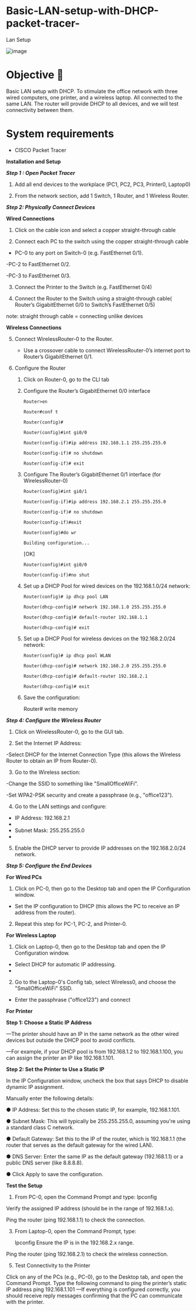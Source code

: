 # Basic-LAN-setup-with-DHCP-packet-tracer-


Lan Setup

![image](https://github.com/user-attachments/assets/bfce06f1-d07a-46b0-ac49-4c8cbcbef81a)


# Objective 🎯

Basic LAN setup with DHCP. To stimulate the office network with three wired computers, one printer, and a wireless laptop. All connected to the same LAN. The router will provide DHCP to all devices, and we will test connectivity between them. 

# **System requirements**

- CISCO Packet Tracer




**Installation and Setup** 

***Step 1 : Open Packet Tracer***

1. Add all end devices to the workplace (PC1, PC2, PC3, Printer0, Laptop0)
   
2. From the network section, add 1 Switch, 1 Router, and 1 Wireless Router. 

***Step 2: Physically Connect Devices*** 

  **Wired Connections**

1. Click on the cable icon and select a copper straight-through cable
 
2. Connect each PC to the switch using the copper straight-through cable

  - PC-0 to any port on Switch-0 (e.g. FastEthernet 0/1).

  -PC-2 to FastEthernet 0/2.

  -PC-3 to FastEthernet 0/3.

3. Connect the Printer to the Switch (e.g. FastEthernet 0/4)
  
4. Connect the Router to the Switch using a straight-through cable( Router’s GigabitEthernet 0/0 to Switch’s FastEthernet 0/5)

note: straight through cable = connecting unlike devices

   **Wireless Connections**

5. Connect WirelessRouter-0 to the Router.

    - Use a  crossover cable to connect WirelessRouter-0’s internet port to Router’s GigabitEthernet   0/1.

6.  Configure the Router 

    1. Click on Router-0, go to the CLI tab

    2. Configure the Router’s GigabitEthernet 0/0 interface

           Router>en
 
           Router#conf t

           Router(config)#

           Router(config)#int gi0/0    

           Router(config-if)#ip address 192.168.1.1 255.255.255.0 
 
           Router(config-if)# no shutdown
  
           Router(config-if)# exit

    3. Configure The Router’s GigabitEthernet 0/1 interface (for WirelessRouter-0)

           Router(config)#int gi0/1
    
           Router(config-if)#ip address 192.168.2.1 255.255.255.0                         

           Router(config-if)# no shutdown
    
           Router(config-if)#exit

           Router(config)#do wr
    
           Building configuration...
    
          [OK]
    
           Router(config)#int gi0/0
    
           Router(config-if)#no shut

    4. Set up a DHCP Pool for wired devices on the 192.168.1.0/24 network:

           Router(config)# ip dhcp pool LAN 

           Router(dhcp-config)# network 192.168.1.0 255.255.255.0

           Router(dhcp-config)# default-router 192.168.1.1

           Router(dhcp-config)# exit

    5. Set up a DHCP Pool for wireless devices on the 192.168.2.0/24 network:
     
           Router(config)# ip dhcp pool WLAN

           Router(dhcp-config)# network 192.168.2.0 255.255.255.0

           Router(dhcp-config)# default-router 192.168.2.1

           Router(dhcp-config)# exit

     6. Save the configuration:
     
          Router# write memory

***Step 4: Configure the Wireless Router***

1. Click on WirelessRouter-0, go to the GUI tab.
  
2. Set the Internet IP Address:
   
-Select DHCP for the Internet Connection Type (this allows the Wireless
Router to obtain an IP from Router-0).

3. Go to the Wireless section:

-Change the SSID to something like "SmallOfficeWiFi".

-Set WPA2-PSK security and create a passphrase (e.g., "office123").

4. Go to the LAN settings and configure:
   
- IP Address: 192.168.2.1
- 
- Subnet Mask: 255.255.255.0
- 
5. Enable the DHCP server to provide IP addresses on the 192.168.2.0/24 network.

***Step 5: Configure the End Devices***

**For Wired PCs**

1. Click on PC-0, then go to the Desktop tab and open the IP Configuration window.

- Set the IP configuration to DHCP (this allows the PC to receive an IP
address from the router).

2. Repeat this step for PC-1, PC-2, and Printer-0.

**For Wireless Laptop**

1. Click on Laptop-0, then go to the Desktop tab and open the IP Configuration
window.

- Select DHCP for automatic IP addressing.
- 
2. Go to the Laptop-0's Config tab, select Wireless0, and choose the
"SmallOfficeWiFi" SSID.

- Enter the passphrase ("office123") and connect

 **For Printer**
 
**Step 1: Choose a Static IP Address**

—The printer should have an IP in the same network as the other wired devices but outside the DHCP pool to avoid conflicts.

—For example, if your DHCP pool is from 192.168.1.2 to 192.168.1.100, you can
assign the printer an IP like 192.168.1.101.

**Step 2: Set the Printer to Use a Static IP**

In the IP Configuration window, uncheck the box that says DHCP to disable
dynamic IP assignment.

Manually enter the following details:

● IP Address: Set this to the chosen static IP, for example, 192.168.1.101.

● Subnet Mask: This will typically be 255.255.255.0, assuming you're using a
standard class C network.

● Default Gateway: Set this to the IP of the router, which is 192.168.1.1 (the router
that serves as the default gateway for the wired LAN).

● DNS Server: Enter the same IP as the default gateway (192.168.1.1) or a public
DNS server (like 8.8.8.8).

● Click Apply to save the configuration.

**Test the Setup**

1. From PC-0, open the Command Prompt and type:
Ipconfig

Verify the assigned IP address (should be in the range of 192.168.1.x).

Ping the router (ping 192.168.1.1) to check the connection.

3. From Laptop-0, open the Command Prompt, type:
   
     Ipconfig
Ensure the IP is in the 192.168.2.x range.

Ping the router (ping 192.168.2.1) to check the wireless connection.

5. Test Connectivity to the Printer

Click on any of the PCs (e.g., PC-0), go to the Desktop tab, and open the
Command Prompt.
Type the following command to ping the printer’s static IP address
ping 192.168.1.101
—If everything is configured correctly, you should receive reply messages
confirming that the PC can communicate with the printer.
